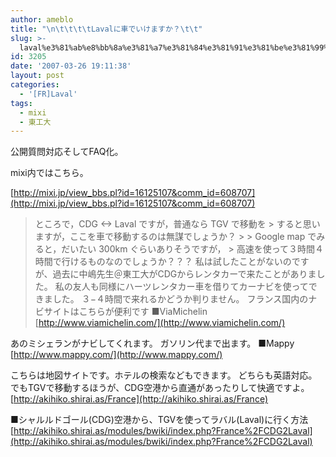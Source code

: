 ```yaml
---
author: ameblo
title: "\n\t\t\t\tLavalに車でいけますか？\t\t"
slug: >-
  laval%e3%81%ab%e8%bb%8a%e3%81%a7%e3%81%84%e3%81%91%e3%81%be%e3%81%99%e3%81%8b%ef%bc%9f
id: 3205
date: '2007-03-26 19:11:38'
layout: post
categories:
  - '[FR]Laval'
tags:
  - mixi
  - 東工大
---
```


公開質問対応そしてFAQ化。

mixi内ではこちら。

[http://mixi.jp/view_bbs.pl?id=16125107&comm_id=608707](http://mixi.jp/view_bbs.pl?id=16125107&comm_id=608707)

> ところで，CDG <-> Laval ですが，普通なら TGV で移動を > すると思いますが，ここを車で移動するのは無謀でしょうか？ > > Google map でみると，だいたい 300km ぐらいありそうですが， > 高速を使って３時間４時間で行けるものなのでしょうか？？？ 私は試したことがないのですが、過去に中嶋先生＠東工大がCDGからレンタカーで来たことがありました。 私の友人も同様にハーツレンタカー車を借りてカーナビを使ってできました。 ３−４時間で来れるかどうか判りません。 フランス国内のナビサイトはこちらが便利です ■ViaMichelin [http://www.viamichelin.com/](http://www.viamichelin.com/)

あのミシェランがナビしてくれます。 ガソリン代まで出ます。 ■Mappy [http://www.mappy.com/](http://www.mappy.com/)

こちらは地図サイトです。ホテルの検索などもできます。 どちらも英語対応。 でもTGVで移動するほうが、CDG空港から直通があったりして快適ですよ。 [http://akihiko.shirai.as/France](http://akihiko.shirai.as/France)

■シャルルドゴール(CDG)空港から、TGVを使ってラバル(Laval)に行く方法 [http://akihiko.shirai.as/modules/bwiki/index.php?France%2FCDG2Laval](http://akihiko.shirai.as/modules/bwiki/index.php?France%2FCDG2Laval)